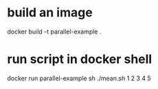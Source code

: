 # build an image
docker build -t parallel-example .

# run script in docker shell
docker run parallel-example sh ./mean.sh 1 2 3 4 5